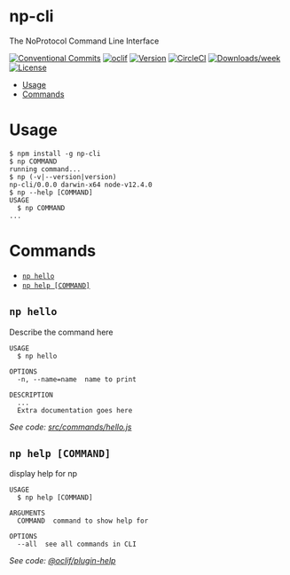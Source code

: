 np-cli
======

The NoProtocol Command Line Interface 

[![Conventional Commits](https://img.shields.io/badge/Conventional%20Commits-1.0.0-yellow.svg)](https://conventionalcommits.org)
[![oclif](https://img.shields.io/badge/cli-oclif-brightgreen.svg)](https://oclif.io)
[![Version](https://img.shields.io/npm/v/np-cli.svg)](https://npmjs.org/package/np-cli)
[![CircleCI](https://circleci.com/gh/noprotocol/np-cli/tree/master.svg?style=shield)](https://circleci.com/gh/noprotocol/np-cli/tree/master)
[![Downloads/week](https://img.shields.io/npm/dw/np-cli.svg)](https://npmjs.org/package/np-cli)
[![License](https://img.shields.io/npm/l/np-cli.svg)](https://github.com/noprotocol/np-cli/blob/master/package.json)

<!-- toc -->
* [Usage](#usage)
* [Commands](#commands)
<!-- tocstop -->
# Usage
<!-- usage -->
```sh-session
$ npm install -g np-cli
$ np COMMAND
running command...
$ np (-v|--version|version)
np-cli/0.0.0 darwin-x64 node-v12.4.0
$ np --help [COMMAND]
USAGE
  $ np COMMAND
...
```
<!-- usagestop -->
# Commands
<!-- commands -->
* [`np hello`](#np-hello)
* [`np help [COMMAND]`](#np-help-command)

## `np hello`

Describe the command here

```
USAGE
  $ np hello

OPTIONS
  -n, --name=name  name to print

DESCRIPTION
  ...
  Extra documentation goes here
```

_See code: [src/commands/hello.js](https://github.com/noprotocol/np-cli/blob/v0.0.0/src/commands/hello.js)_

## `np help [COMMAND]`

display help for np

```
USAGE
  $ np help [COMMAND]

ARGUMENTS
  COMMAND  command to show help for

OPTIONS
  --all  see all commands in CLI
```

_See code: [@oclif/plugin-help](https://github.com/oclif/plugin-help/blob/v2.2.0/src/commands/help.ts)_
<!-- commandsstop -->
